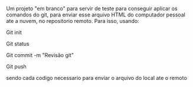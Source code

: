 Um projeto "em branco" para servir de teste para conseguir aplicar os comandos do git, para enviar esse arquivo HTML do computador pessoal ate a nuvem, no repositorio remoto. Para isso, usando:

Git init

Git status

Git commit -m "Revisão git"

Git push

sendo cada codigo necessario para enviar o arquivo do local ate o remoto
